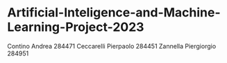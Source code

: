 # Artificial-Inteligence-and-Machine-Learning-Project-2023

Contino Andrea 284471
Ceccarelli Pierpaolo 284451
Zannella Piergiorgio 284951
